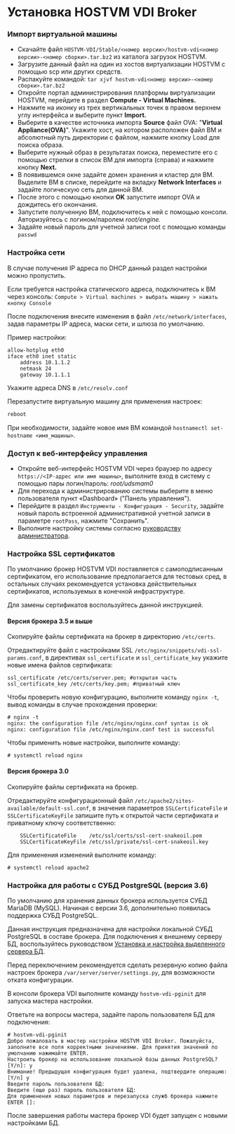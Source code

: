 # Установка HOSTVM VDI Broker

### Импорт виртуальной машины <a href="#import-vm" id="import-vm"></a>

* Скачайте файл `HOSTVM-VDI/Stable/<номер версии>/hostvm-vdi<номер версии>-<номер сборки>.tar.bz2` из каталога загрузок HOSTVM.
* Загрузите данный файл на один из хостов виртуализации HOSTVM с помощью scp или других средств.
* Распакуйте командой: `tar xjvf hostvm-vdi<номер версии>-<номер сборки>.tar.bz2`
* Откройте портал администрирования платформы виртуализации HOSTVM, перейдите в раздел **Compute - Virtual Machines.**
* Нажмите на иконку из трех вертикальных точек в правом верхнем углу интерфейса и выберите пункт **Import.**
* Выберите в качестве источника импорта **Source** файл OVA: "**Virtual Appliance(OVA)**". Укажите хост, на котором расположен файл ВМ и абсолютный путь директории с файлом, нажмите кнопку Load для поиска образа.
* Выберите нужный образ в результатах поиска, переместите его с помощью стрелки в список ВМ для импорта (справа) и нажмите кнопку **Next.**
* В появившемся окне задайте домен хранения и кластер для ВМ. Выделите ВМ в списке, перейдите на вкладку **Network Interfaces** и задайте логическую сеть для данной ВМ.
* После этого с помощью кнопки **OK** запустите импорт OVA и дождитесь его окончания.
* Запустите полученную ВМ, подключитесь к ней с помощью консоли. Авторизуйтесь с логином/паролем _root/engine._
* Задайте новый пароль для учетной записи root с помощью команды `passwd`

### Настройка сети <a href="#network-config" id="network-config"></a>

В случае получения IP адреса по DHCP данный раздел настройки можно пропустить.

Если требуется настройка статического адреса, подключитесь к ВМ через консоль: `Compute > Virtual machines > выбрать машину > нажать кнопку Console`

После подключения внесите изменения в файл `/etc/network/interfaces`, задав параметры IP адреса, маски сети, и шлюза по умолчанию.

Пример настройки:

```
allow-hotplug eth0
iface eth0 inet static
    address 10.1.1.2
    netmask 24
    gateway 10.1.1.1
```

Укажите адреса DNS в `/etc/resolv.conf`

Перезапустите виртуальную машину для применения настроек:

```bash
reboot
```

При необходимости, задайте новое имя ВМ командой `hostnamectl set-hostname <имя_машины>`.

### Доступ к веб-интерфейсу управления <a href="#accessing-web-interface" id="accessing-web-interface"></a>

* Откройте веб-интерфейс HOSTVM VDI через браузер по адресу `https://<IP-адрес или имя машины>`, выполните вход в систему с помощью пары логин/пароль: _root/udsmam0_
* Для перехода к администрированию системы выберите в меню пользователя пункт «Dashboard» ("Панель управления").
* Перейдите в раздел `Инструменты - Конфигурация - Security`, задайте новый пароль встроенной административной учетной записи в параметре `rootPass`, нажмите "Сохранить".
* Выполните настройку системы согласно [руководству администратора](../../hostvm-vdi-admin-guide/).

### Настройка SSL сертификатов <a href="#ssl-certificates" id="ssl-certificates"></a>

По умолчанию брокер HOSTVM VDI поставляется с самоподписанным сертификатом, его использование предполагается для тестовых сред, в остальных случаях рекомендуется установка действительных сертификатов, используемых в конечной инфраструктуре.

Для замены сертификатов воспользуйтесь данной инструкцией.

#### Версия брокера 3.5 и выше <a href="#ssl-certificates-35" id="ssl-certificates-35"></a>

Скопируйте файлы сертификата на брокер в директорию `/etc/certs`.

Отредактируйте файл с настройками SSL `/etc/nginx/snippets/vdi-ssl-params.conf`, в директивах `ssl_certificate` и `ssl_certificate_key` укажите новые имена файлов сертификата:

```
ssl_certificate /etc/certs/server.pem; #открытая часть
ssl_certificate_key /etc/certs/key.pem; #приватный ключ
```

Чтобы проверить новую конфигурацию, выполните команду `nginx -t`, вывод команды в случае прохождения проверки:

```shell-session
# nginx -t
nginx: the configuration file /etc/nginx/nginx.conf syntax is ok
nginx: configuration file /etc/nginx/nginx.conf test is successful
```

Чтобы применить новые настройки, выполните команду:

```shell-session
# systemctl reload nginx
```

#### Версия брокера 3.0 <a href="#ssl-certificates-30" id="ssl-certificates-30"></a>

Скопируйте файлы сертификата на брокер.

Отредактируйте конфигурационный файл `/etc/apache2/sites-available/default-ssl.conf`, в значения параметров `SSLCertificateFile` и `SSLCertificateKeyFile` запишите путь к открытой части сертификата и приватному ключу соответственно:

```
    SSLCertificateFile    /etc/ssl/certs/ssl-cert-snakeoil.pem
    SSLCertificateKeyFile /etc/ssl/private/ssl-cert-snakeoil.key
```

Для применения изменений выполните команду:

```shell-session
# systemctl reload apache2
```

### Настройка для работы с СУБД PostgreSQL (версия 3.6)

По умолчанию для хранения данных брокера используется СУБД MariaDB (MySQL). Начиная с версии 3.6, дополнительно появилась поддержка СУБД PostgreSQL.

Данная инструкция предназначена для настройки локальной СУБД PostgreSQL в составе брокера. Для подключения к внешнему серверу БД, воспользуйтесь руководством [Установка и настройка выделенного сервера БД](../vdi-db/).

Перед переключением рекомендуется сделать резервную копию файла настроек брокера `/var/server/server/settings.py`, для возможности отката конфигурации.

В консоли брокера VDI выполните команду `hostvm-vdi-pginit` для запуска мастера настройки.

Ответьте на вопросы мастера, задайте пароль пользователя БД для подключения:

```shell-session
# hostvm-vdi-pginit
Добро пожаловать в мастер настройки HOSTVM VDI Broker. Пожалуйста, заполните все поля корректными значениями. Для принятия значений по умолчанию нажимайте ENTER.
Настроить брокер на использование локальной базы данных PostgreSQL? [Y/n]: y
Внимание! Предыдущая конфигурация будет удалена, подтвердите операцию: [Y/n] y
Введите пароль пользователя БД: 
Введите (еще раз) пароль пользователя БД: 
Для применения новых параметров и перезапуска служб брокера нажмите ENTER []: 
```

После завершения работы мастера брокер VDI будет запущен с новыми настройками БД.

